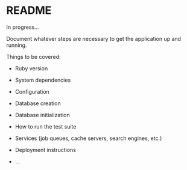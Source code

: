 # README

In progress...

Document whatever steps are necessary to get the application up and running.

Things to be covered:

* Ruby version

* System dependencies

* Configuration

* Database creation

* Database initialization

* How to run the test suite

* Services (job queues, cache servers, search engines, etc.)

* Deployment instructions

* ...
